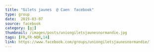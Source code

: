 ```yaml
---
title: "Gilets jaunes  @ Caen  facebook"
type: group
date:  2019-03-07
source: facebook
category: [gj]
thumbnail: /images/posts/uniongiletsjaunesnormandie.jpg
tags: [FR,FR-NOR,14]
link: https://www.facebook.com/groups/uniongiletsjaunesnormandie/
---
```


